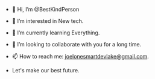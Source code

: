 - 👋 Hi, I’m @BestKindPerson
- 👀 I’m interested in New tech.
- 🌱 I’m currently learning Everything.
- 💞️ I’m looking to collaborate with you for a long time.
- 📫 How to reach me: joelonesmartdevlake@gmail.com.

- Let's make our best future.


